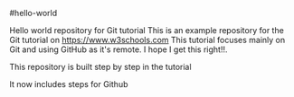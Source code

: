 #hello-world

Hello world repository for Git tutorial
This is an example repository for the Git tutorial on https://www.w3schools.com
This tutorial focuses mainly on Git and using GitHub as it's remote.
I hope I get this right!!.

This repository is built step by step in the tutorial

It now includes steps for Github
